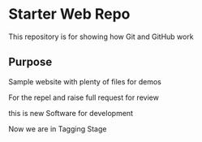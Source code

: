 # Starter Web Repo

This repository is for showing how Git and GitHub work

## Purpose

Sample website with plenty of files for demos

For the repel and raise full request for review

this is new Software for development

Now we are in Tagging Stage


